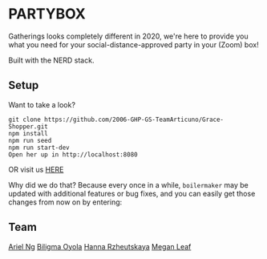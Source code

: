 # PARTYBOX

Gatherings looks completely different in 2020, we're here to provide you what you need for your social-distance-approved party in your (Zoom) box!

Built with the NERD stack.

## Setup

Want to take a look? 
```
git clone https://github.com/2006-GHP-GS-TeamArticuno/Grace-Shopper.git
npm install
npm run seed
npm run start-dev
Open her up in http://localhost:8080 
```

OR visit us [HERE](https://graceshopper-partybox.herokuapp.com/)

Why did we do that? Because every once in a while, `boilermaker` may
be updated with additional features or bug fixes, and you can easily
get those changes from now on by entering:


## Team
[Ariel Ng](https://github.com/arng0123)
[Biligma Oyola](https://github.com/sandylykova)
[Hanna Rzheutskaya](https://github.com/hanna-96)
[Megan Leaf](https://github.com/meganbleaf)
